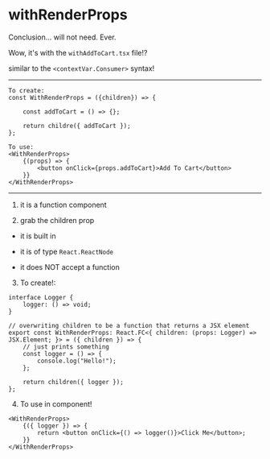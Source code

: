 # withRenderProps

Conclusion... will not need. Ever.

Wow, it's with the `withAddToCart.tsx` file!?

similar to the `<contextVar.Consumer>` syntax!

---

```
To create:
const WithRenderProps = ({children}) => {

    const addToCart = () => {};

    return childre({ addToCart });
};

To use:
<WithRenderProps>
    {(props) => {
        <button onClick={props.addToCart}>Add To Cart</button>
    }}
</WithRenderProps>
```

---

1. it is a function component

2. grab the children prop

-   it is built in

-   it is of type `React.ReactNode`

-   it does NOT accept a function

3. To create!:

```
interface Logger {
	logger: () => void;
}

// overwriting children to be a function that returns a JSX element
export const WithRenderProps: React.FC<{ children: (props: Logger) => JSX.Element; }> = ({ children }) => {
	// just prints something
    const logger = () => {
		console.log("Hello!");
	};

	return children({ logger });
};
```

4. To use in component!

```
<WithRenderProps>
    {({ logger }) => {
        return <button onClick={() => logger()}>Click Me</button>;
    }}
</WithRenderProps>
```
